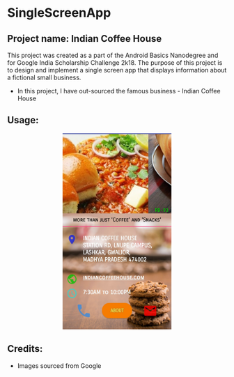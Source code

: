 # SingleScreenApp

## Project name: Indian Coffee House

This project was created as a part of the Android Basics Nanodegree and for Google India Scholarship Challenge 2k18. The purpose of this project is to design and implement a single screen app that displays information about a fictional small business.
* In this project, I have out-sourced the famous business - Indian Coffee House

## Usage:

<p align="center">
  <img src="https://github.com/RB-93/SingleScreenApp/blob/master/App-demo/Single_Screen[1].jpg?raw=true" width="250" height="450" title="App screen">
</p>

## Credits:
* Images sourced from Google
